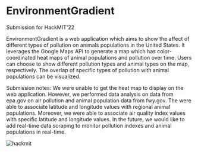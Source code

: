 # EnvironmentGradient
Submission for HackMIT'22

EnvironmentGradient is a web application which aims to show the affect of different types of pollution on animals populations in the United States. It leverages the Google Maps API to generate a map which has color-coordinated heat maps of animal populations and pollution over time. Users can choose to show different pollution types and animal types on the map, respectively. The overlap of specific types of pollution with animal populations can be visualized.

Submission notes: We were unable to get the heat map to display on the web application. However, we performed data analysis on data from epa.gov on air pollution and animal population data from fwy.gov. The were able to associate latitude and longitude values with regional animal populations. Moreover, we were able to associate air quality index values with specific latitude and longitude values. In the future, we would like to add real-time data scraping to monitor pollution indexes and animal populations in real-time.

![hackmit](https://user-images.githubusercontent.com/67184967/193458502-6b6e861f-dab7-4d52-8a2e-e8e3240b4261.jpg)
